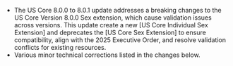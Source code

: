 

-  The US Core 8.0.0 to 8.0.1 update addresses a breaking changes to the US Core Version 8.0.0 Sex extension, which cause validation issues across versions. This update create a new [US Core Individual Sex Extension] and deprecates the [US Core Sex Extension] to ensure compatibility, align with the 2025 Executive Order, and resolve validation conflicts for existing resources.
-  Various minor technical corrections listed in the changes below.